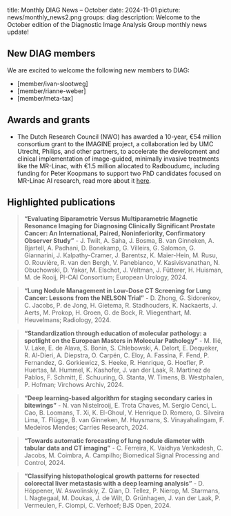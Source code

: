 title: Monthly DIAG News – October
date: 2024-11-01
picture: news/monthly_news2.png
groups: diag
description: Welcome to the October edition of the Diagnostic Image Analysis Group monthly news update!

## New DIAG members
We are excited to welcome the following new members to DIAG:

- [member/ivan-slootweg]
- [member/rianne-weber]
- [member/meta-tax]

## Awards and grants
- The Dutch Research Council (NWO) has awarded a 10-year, €54 million consortium grant to the IMAGINE project, a collaboration led by UMC Utrecht, Philips, and other partners, to accelerate the development and clinical implementation of image-guided, minimally invasive treatments like the MR-Linac, with €1.5 million allocated to Radboudumc, including funding for Peter Koopmans to support two PhD candidates focused on MR-Linac AI research, read more about it [here](https://www.diagnijmegen.nl/news/nwo-grant-imagine-peter-koopmans/).

## Highlighted publications
> **“Evaluating Biparametric Versus Multiparametric Magnetic Resonance Imaging for Diagnosing Clinically Significant Prostate Cancer: An International, Paired, Noninferiority, Confirmatory Observer Study”** - J. Twilt, A. Saha, J. Bosma, B. van Ginneken, A. Bjartell, A. Padhani, D. Bonekamp, G. Villeirs, G. Salomon, G. Giannarini, J. Kalpathy-Cramer, J. Barentsz, K. Maier-Hein, M. Rusu, O. Rouvière, R. van den Bergh, V. Panebianco, V. Kasivisvanathan, N. Obuchowski, D. Yakar, M. Elschot, J. Veltman, J. Fütterer, H. Huisman, M. de Rooij, PI-CAI Consortium; European Urology, 2024. 

> **“Lung Nodule Management in Low-Dose CT Screening for Lung Cancer: Lessons from the NELSON Trial”** - D. Zhong, G. Sidorenkov, C. Jacobs, P. de Jong, H. Gietema, R. Stadhouders, K. Nackaerts, J. Aerts, M. Prokop, H. Groen, G. de Bock, R. Vliegenthart, M. Heuvelmans; Radiology, 2024.

> **“Standardization through education of molecular pathology: a spotlight on the European Masters in Molecular Pathology”** - M. Ilié, V. Lake, E. de Alava, S. Bonin, S. Chlebowski, A. Delort, E. Dequeker, R. Al-Dieri, A. Diepstra, O. Carpén, C. Eloy, A. Fassina, F. Fend, P. Fernandez, G. Gorkiewicz, S. Heeke, R. Henrique, G. Hoefler, P. Huertas, M. Hummel, K. Kashofer, J. van der Laak, R. Martinez de Pablos, F. Schmitt, E. Schuuring, G. Stanta, W. Timens, B. Westphalen, P. Hofman; Virchows Archiv, 2024.

> **“Deep learning-based algorithm for staging secondary caries in bitewings”** - N. van Nistelrooij, E. Trota Chaves, M. Sergio Cenci, L. Cao, B. Loomans, T. Xi, K. El-Ghoul, V. Henrique D. Romero, G. Silveira Lima, T. Flügge, B. van Ginneken, M. Huysmans, S. Vinayahalingam, F. Medeiros Mendes; Carries Research, 2024.

> **“Towards automatic forecasting of lung nodule diameter with tabular data and CT imaging”** - C. Ferreira, K. Vaidhya Venkadesh, C. Jacobs, M. Coimbra, A. Campilho; Biomedical Signal Processing and Control, 2024. 

> **“Classifying histopathological growth patterns for resected colorectal liver metastasis with a deep learning analysis”** - D. Höppener, W. Aswolinskiy, Z. Qian, D. Tellez, P. Nierop, M. Starmans, I. Nagtegaal, M. Doukas, J. de Wilt, D. Grünhagen, J. van der Laak, P. Vermeulen, F. Ciompi, C. Verhoef; BJS Open, 2024.


